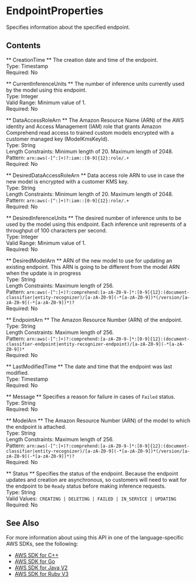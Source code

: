 # EndpointProperties<a name="API_EndpointProperties"></a>

Specifies information about the specified endpoint\.

## Contents<a name="API_EndpointProperties_Contents"></a>

 ** CreationTime **   <a name="comprehend-Type-EndpointProperties-CreationTime"></a>
The creation date and time of the endpoint\.  
Type: Timestamp  
Required: No

 ** CurrentInferenceUnits **   <a name="comprehend-Type-EndpointProperties-CurrentInferenceUnits"></a>
The number of inference units currently used by the model using this endpoint\.  
Type: Integer  
Valid Range: Minimum value of 1\.  
Required: No

 ** DataAccessRoleArn **   <a name="comprehend-Type-EndpointProperties-DataAccessRoleArn"></a>
The Amazon Resource Name \(ARN\) of the AWS identity and Access Management \(IAM\) role that grants Amazon Comprehend read access to trained custom models encrypted with a customer managed key \(ModelKmsKeyId\)\.  
Type: String  
Length Constraints: Minimum length of 20\. Maximum length of 2048\.  
Pattern: `arn:aws(-[^:]+)?:iam::[0-9]{12}:role/.+`   
Required: No

 ** DesiredDataAccessRoleArn **   <a name="comprehend-Type-EndpointProperties-DesiredDataAccessRoleArn"></a>
Data access role ARN to use in case the new model is encrypted with a customer KMS key\.  
Type: String  
Length Constraints: Minimum length of 20\. Maximum length of 2048\.  
Pattern: `arn:aws(-[^:]+)?:iam::[0-9]{12}:role/.+`   
Required: No

 ** DesiredInferenceUnits **   <a name="comprehend-Type-EndpointProperties-DesiredInferenceUnits"></a>
The desired number of inference units to be used by the model using this endpoint\. Each inference unit represents of a throughput of 100 characters per second\.  
Type: Integer  
Valid Range: Minimum value of 1\.  
Required: No

 ** DesiredModelArn **   <a name="comprehend-Type-EndpointProperties-DesiredModelArn"></a>
ARN of the new model to use for updating an existing endpoint\. This ARN is going to be different from the model ARN when the update is in progress  
Type: String  
Length Constraints: Maximum length of 256\.  
Pattern: `arn:aws(-[^:]+)?:comprehend:[a-zA-Z0-9-]*:[0-9]{12}:(document-classifier|entity-recognizer)/[a-zA-Z0-9](-*[a-zA-Z0-9])*(/version/[a-zA-Z0-9](-*[a-zA-Z0-9])*)?`   
Required: No

 ** EndpointArn **   <a name="comprehend-Type-EndpointProperties-EndpointArn"></a>
The Amazon Resource Number \(ARN\) of the endpoint\.  
Type: String  
Length Constraints: Maximum length of 256\.  
Pattern: `arn:aws(-[^:]+)?:comprehend:[a-zA-Z0-9-]*:[0-9]{12}:(document-classifier-endpoint|entity-recognizer-endpoint)/[a-zA-Z0-9](-*[a-zA-Z0-9])*`   
Required: No

 ** LastModifiedTime **   <a name="comprehend-Type-EndpointProperties-LastModifiedTime"></a>
The date and time that the endpoint was last modified\.  
Type: Timestamp  
Required: No

 ** Message **   <a name="comprehend-Type-EndpointProperties-Message"></a>
Specifies a reason for failure in cases of `Failed` status\.  
Type: String  
Required: No

 ** ModelArn **   <a name="comprehend-Type-EndpointProperties-ModelArn"></a>
The Amazon Resource Number \(ARN\) of the model to which the endpoint is attached\.  
Type: String  
Length Constraints: Maximum length of 256\.  
Pattern: `arn:aws(-[^:]+)?:comprehend:[a-zA-Z0-9-]*:[0-9]{12}:(document-classifier|entity-recognizer)/[a-zA-Z0-9](-*[a-zA-Z0-9])*(/version/[a-zA-Z0-9](-*[a-zA-Z0-9])*)?`   
Required: No

 ** Status **   <a name="comprehend-Type-EndpointProperties-Status"></a>
Specifies the status of the endpoint\. Because the endpoint updates and creation are asynchronous, so customers will need to wait for the endpoint to be `Ready` status before making inference requests\.  
Type: String  
Valid Values:` CREATING | DELETING | FAILED | IN_SERVICE | UPDATING`   
Required: No

## See Also<a name="API_EndpointProperties_SeeAlso"></a>

For more information about using this API in one of the language\-specific AWS SDKs, see the following:
+  [ AWS SDK for C\+\+](https://docs.aws.amazon.com/goto/SdkForCpp/comprehend-2017-11-27/EndpointProperties) 
+  [ AWS SDK for Go](https://docs.aws.amazon.com/goto/SdkForGoV1/comprehend-2017-11-27/EndpointProperties) 
+  [ AWS SDK for Java V2](https://docs.aws.amazon.com/goto/SdkForJavaV2/comprehend-2017-11-27/EndpointProperties) 
+  [ AWS SDK for Ruby V3](https://docs.aws.amazon.com/goto/SdkForRubyV3/comprehend-2017-11-27/EndpointProperties) 